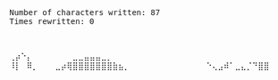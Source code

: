 <pre>Number of characters written: 87
Times rewritten: 0

</pre>
</pre></pre>
</pre></pre>
</pre>⢀</pre>⡴</pre>⠑</pre>⡄</pre>⠀</pre>⠀</pre>⠀</pre>⠀</pre>⠀</pre>⠀</pre>⠀</pre>⣀</pre>⣀</pre>⣤</pre>⣤</pre>⣤</pre>⣀</pre>⡀</pre>⠀</pre>⠀</pre>⠀</pre>⠀</pre>⠀</pre>⠀</pre>⠀</pre>⠀</pre>⠀</pre>⠀</pre>⠀</pre>⠀</pre> </pre></pre>
</pre>⠸</pre>⡇</pre>⠀</pre>⠿</pre>⡀</pre>⠀</pre>⠀</pre>⠀</pre>⣀</pre>⡴</pre>⢿</pre>⣿</pre>⣿</pre>⣿</pre>⣿</pre>⣿</pre>⣿</pre>⣿</pre>⣷</pre>⣦</pre>⡀</pre>⠀</pre>⠀</pre>⠀</pre>⠀</pre>⠀</pre>⠀</pre>⠀</pre>⠀</pre>⠀</pre> </pre></pre>
</pre>⠀</pre>⠀</pre>⠀</pre>⠀</pre>⠑</pre>⢄</pre>⣠</pre>⠾</pre>⠁</pre>⣀</pre>⣄</pre>⡈</pre>⠙</pre>⣿</pre>⣿</pre>